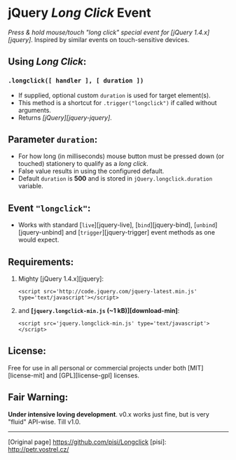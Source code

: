jQuery *Long Click* Event
=========================
*Press & hold mouse/touch "long click" special event for [jQuery 1.4.x][jquery]*.
Inspired by similar events on touch-sensitive devices.


Using *Long Click*:
-------------------

### `.longclick([ handler ], [ duration ])`
* If supplied, optional custom `duration` is used for target element(s).
* This method is a shortcut for `.trigger("longclick")` if called without arguments.
* Returns *[jQuery][jquery-jquery]*.


Parameter `duration`:
---------------------

* For how long (in milliseconds) mouse button must be pressed down (or touched) stationery to qualify as a *long click*.
* False value results in using the configured default.
* Default `duration` is **500** and is stored in `jQuery.longclick.duration` variable.


Event `"longclick"`:
--------------------

* Works with standard [`live`][jquery-live], [`bind`][jquery-bind], [`unbind`][jquery-unbind] and [`trigger`][jquery-trigger] event methods as one would expect.


Requirements:
-------------

1. Mighty [jQuery 1.4.x][jquery]:

    `<script src='http://code.jquery.com/jquery-latest.min.js' type='text/javascript'></script>`

2. and **[`jquery.longclick-min.js` (~1 kB)][download-min]**:

    `<script src='jquery.longclick-min.js' type='text/javascript'></script>`


License:
--------

Free for use in all personal or commercial projects under both [MIT][license-mit] and [GPL][license-gpl] licenses.


Fair Warning:
-------------

**Under intensive loving development**. v0.x works just fine, but is very "fluid" API-wise.
Till v1.0.

---
[Original page] https://github.com/pisi/Longclick [pisi]: http://petr.vostrel.cz/
